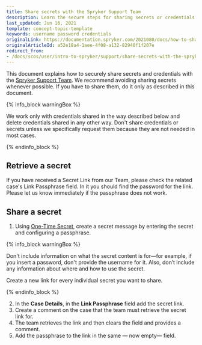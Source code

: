 ```yaml
---
title: Share secrets with the Spryker Support Team
description: Learn the secure steps for sharing secrets or credentials with the Spryker Support Team, ensuring sensitive information is handled safely and appropriately.
last_updated: Jun 16, 2021
template: concept-topic-template
keywords: username password credentials
originalLink: https://documentation.spryker.com/2021080/docs/how-to-share-secrets-with-the-spryker-support-team
originalArticleId: a52e18a4-1aee-4f08-a132-82940f1f207e
redirect_from:
- /docs/scos/user/intro-to-spryker/support/share-secrets-with-the-spryker-support-team.html
---
```


This document explains how to securely share secrets and credentials with the [Spryker Support Team](/docs/about/all/support/getting-support.html). We recommend avoiding sharing secrets whenever possible. If you have to share them, do it only as described in this document.

{% info_block warningBox %}

We work only with credentials shared in the way described below and delete credentials shared in any other way. Don't share credentials or secrets unless we specifically request them because they are not needed in most cases.

{% endinfo_block %}

## Retrieve a secret
If you have received a Secret Link from our Team, please check the related case's Link Passphrase field. In it you should find the password for the link. Please let us know immediately if the passphrase does not work.

## Share a secret

1. Using [One-Time Secret](https://onetimesecret.com/), create a secret message by entering the secret and configuring a passphrase.

{% info_block warningBox %}

Don't include information on what the secret content is for—for example, if you insert a password, don't provide the username for it. Also, don’t include any information about where and how to use the secret.

Create a new link for every individual secret you want to share.

{% endinfo_block %}

2. In the **Case Details**, in the **Link Passphrase** field add the secret link.
3. Create a comment on the case that the team must retrieve the secret link for.
3. The team retrieves the link and then clears the field and provides a comment.
4. Add the passphrase to the link in the same — now empty— field.
